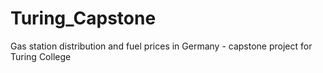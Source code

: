 # Turing_Capstone
Gas station distribution and fuel prices in Germany - capstone project for Turing College
